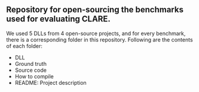 ## Repository for open-sourcing the benchmarks used for evaluating CLARE. 
We used 5 DLLs from 4 open-source projects, and for every benchmark, there is a corresponding folder in this repository. Following are the contents of each folder:
 - DLL
 - Ground truth
 - Source code
 - How to compile
 - README: Project description
